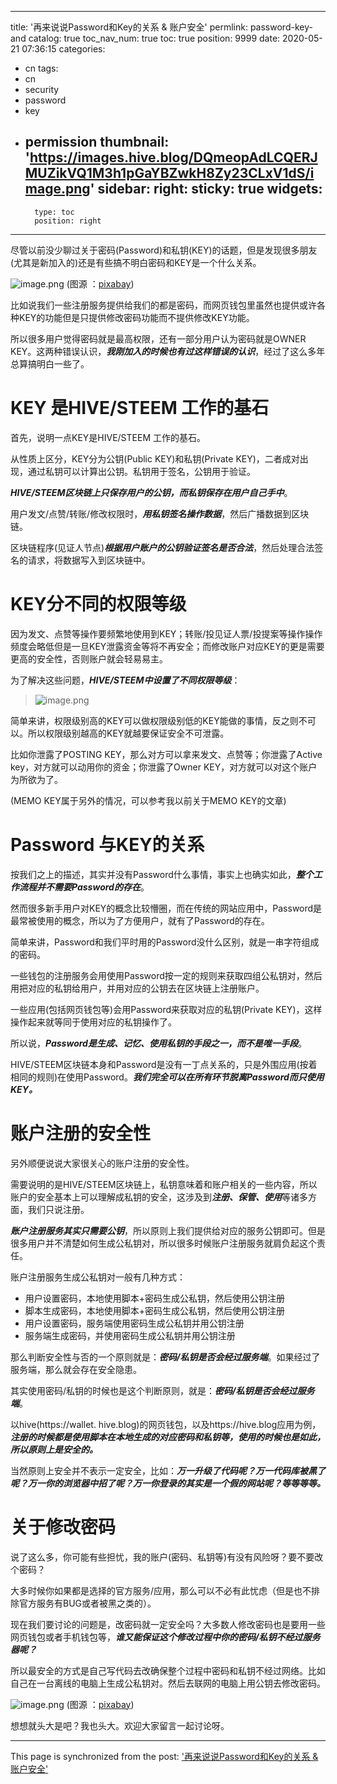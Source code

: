 
---
title: '再来说说Password和Key的关系 & 账户安全'
permlink: password-key-and
catalog: true
toc_nav_num: true
toc: true
position: 9999
date: 2020-05-21 07:36:15
categories:
- cn
tags:
- cn
- security
- password
- key
- permission
thumbnail: 'https://images.hive.blog/DQmeopAdLCQERJMUZikVQ1M3h1pGaYBZwkH8Zy23CLxV1dS/image.png'
sidebar:
    right:
        sticky: true
widgets:
    -
        type: toc
        position: right
---


尽管以前没少聊过关于密码(Password)和私钥(KEY)的话题，但是发现很多朋友(尤其是新加入的)还是有些搞不明白密码和KEY是一个什么关系。


![image.png](https://images.hive.blog/DQmeopAdLCQERJMUZikVQ1M3h1pGaYBZwkH8Zy23CLxV1dS/image.png)
(图源 ：[pixabay](https://pixabay.com/))

比如说我们一些注册服务提供给我们的都是密码，而网页钱包里虽然也提供或许各种KEY的功能但是只提供修改密码功能而不提供修改KEY功能。

所以很多用户觉得密码就是最高权限，还有一部分用户认为密码就是OWNER KEY。这两种错误认识，***我刚加入的时候也有过这样错误的认识***，经过了这么多年总算搞明白一些了。

# KEY 是HIVE/STEEM 工作的基石

首先，说明一点KEY是HIVE/STEEM 工作的基石。

从性质上区分，KEY分为公钥(Public KEY)和私钥(Private KEY)，二者成对出现，通过私钥可以计算出公钥。私钥用于签名，公钥用于验证。

***HIVE/STEEM区块链上只保存用户的公钥，而私钥保存在用户自己手中***。

用户发文/点赞/转账/修改权限时，***用私钥签名操作数据***，然后广播数据到区块链。

区块链程序(见证人节点)***根据用户账户的公钥验证签名是否合法***，然后处理合法签名的请求，将数据写入到区块链中。

# KEY分不同的权限等级

因为发文、点赞等操作要频繁地使用到KEY；转账/投见证人票/投提案等操作操作频度会略低但是一旦KEY泄露资金等将不再安全；而修改账户对应KEY的更是需要更高的安全性，否则账户就会轻易易主。

为了解决这些问题，***HIVE/STEEM中设置了不同权限等级***：
>![image.png](https://images.hive.blog/DQmQdPnQCofHWJCVAuVwvw1ZWhMGS5aZrWPyDuCrSQAFJnZ/image.png)

简单来讲，权限级别高的KEY可以做权限级别低的KEY能做的事情，反之则不可以。所以权限级别越高的KEY就越要保证安全不可泄露。

比如你泄露了POSTING KEY，那么对方可以拿来发文、点赞等；你泄露了Active key，对方就可以动用你的资金；你泄露了Owner KEY，对方就可以对这个账户为所欲为了。

(MEMO KEY属于另外的情况，可以参考我以前关于MEMO  KEY的文章)

# Password 与KEY的关系

按我们之上的描述，其实并没有Password什么事情，事实上也确实如此，***整个工作流程并不需要Password的存在***。

然而很多新手用户对KEY的概念比较懵圈，而在传统的网站应用中，Password是最常被使用的概念，所以为了方便用户，就有了Password的存在。

简单来讲，Password和我们平时用的Password没什么区别，就是一串字符组成的密码。

一些钱包的注册服务会用使用Password按一定的规则来获取四组公私钥对，然后用把对应的私钥给用户，并用对应的公钥去在区块链上注册账户。

一些应用(包括网页钱包等)会用Password来获取对应的私钥(Private KEY)，这样操作起来就等同于使用对应的私钥操作了。

所以说，***Password是生成、记忆、使用私钥的手段之一，而不是唯一手段***。

HIVE/STEEM区块链本身和Password是没有一丁点关系的，只是外围应用(按着相同的规则)在使用Password。***我们完全可以在所有环节脱离Password而只使用KEY。***

# 账户注册的安全性

另外顺便说说大家很关心的账户注册的安全性。

需要说明的是HIVE/STEEM区块链上，私钥意味着和账户相关的一些内容，所以账户的安全基本上可以理解成私钥的安全，这涉及到***注册、保管、使用***等诸多方面，我们只说注册。

***账户注册服务其实只需要公钥***，所以原则上我们提供给对应的服务公钥即可。但是很多用户并不清楚如何生成公私钥对，所以很多时候账户注册服务就肩负起这个责任。

账户注册服务生成公私钥对一般有几种方式：
* 用户设置密码，本地使用脚本+密码生成公私钥，然后使用公钥注册
* 脚本生成密码，本地使用脚本+密码生成公私钥，然后使用公钥注册
* 用户设置密码，服务端使用密码生成公私钥并用公钥注册
* 服务端生成密码，并使用密码生成公私钥并用公钥注册

那么判断安全性与否的一个原则就是：***密码/私钥是否会经过服务端***。如果经过了服务端，那么就会存在安全隐患。

其实使用密码/私钥的时候也是这个判断原则，就是：***密码/私钥是否会经过服务端***。

以hive(https://wallet. hive.blog)的网页钱包，以及https://hive.blog应用为例，***注册的时候都是使用脚本在本地生成的对应密码和私钥等，使用的时候也是如此，所以原则上是安全的。***

当然原则上安全并不表示一定安全，比如：***万一升级了代码呢？万一代码库被黑了呢？万一你的浏览器中招了呢？万一你登录的其实是一个假的网站呢？等等等等。***

# 关于修改密码

说了这么多，你可能有些担忧，我的账户(密码、私钥等)有没有风险呀？要不要改个密码？

大多时候你如果都是选择的官方服务/应用，那么可以不必有此忧虑（但是也不排除官方服务有BUG或者被黑之类的）。

现在我们要讨论的问题是，改密码就一定安全吗？大多数人修改密码也是要用一些网页钱包或者手机钱包等，***谁又能保证这个修改过程中你的密码/私钥不经过服务器呢？***

所以最安全的方式是自己写代码去改确保整个过程中密码和私钥不经过网络。比如自己在一台离线的电脑上生成公私钥对。然后去联网的电脑上用公钥去修改密码。


![image.png](https://images.hive.blog/DQmRJKCnuj7GqGxmXSStTnGfCxTQGtWPAbPeXUeWXwQtEGU/image.png)
(图源 ：[pixabay](https://pixabay.com/))

想想就头大是吧？我也头大。欢迎大家留言一起讨论呀。

- - -

This page is synchronized from the post: ['再来说说Password和Key的关系 & 账户安全'](https://steemit.com/@oflyhigh/password-key-and)
